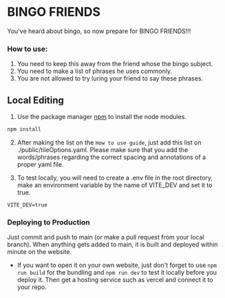 # BINGO FRIENDS

You've heard about bingo, so now prepare for BINGO FRIENDS!!!

### How to use:
1. You need to keep this away from the friend whose the bingo subject.
2. You need to make a list of phrases he uses commonly.
3. You are not allowed to try luring your friend to say these phrases.

## Local Editing

1. Use the package manager [npm](https://www.npmjs.com/) to install the node modules.
```bash
npm install
```
2. After making the list on the `How to use guide`, just add this list on ./public/tileOptions.yaml.
Please make sure that you add the words/phrases regarding the correct spacing and annotations of
a proper yaml file.

3. To test locally, you will need to create a .env file in the root directory, make an environment variable
by the name of VITE_DEV and set it to true.
```
VITE_DEV=true
```

### Deploying to Production

Just commit and push to main (or make a pull request from your local branch).
When anything gets added to main, it is built and deployed within minute on the website.

* If you want to open it on your own website, just don't forget to use `npm run build` for the bundling
and `npm run dev` to test it locally before you deploy it. Then get a hosting service such as vercel
and connect it to your repo.

